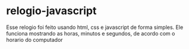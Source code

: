 # relogio-javascript

Esse relogio foi feito usando html, css e javascript de forma simples. Ele funciona mostrando as horas, minutos e segundos, de acordo com o horario do computador
